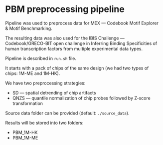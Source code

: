 # PBM preprocessing pipeline

Pipeline was used to preprocess data for MEX — Codebook Motif Explorer & Motif Benchmarking.

The resulting data was also used for the IBIS Challenge — Codebook/GRECO-BIT open challenge in Inferring Binding Specificities of human transcription factors from multiple experimental data types.

Pipeline is described in `run.sh` file. 

It starts with a pack of chips of the same design (we had two types of chips: 1M-ME and 1M-HK).

We have two preprocessing strategies:

* SD — spatial detrending of chip artifacts
* QNZS — quantile normalization of chip probes followed by Z-score transformation

Source data folder can be provided (default: `./source_data`).

Results will be stored into two folders:
* PBM_1M-HK
* PBM_1M-ME
